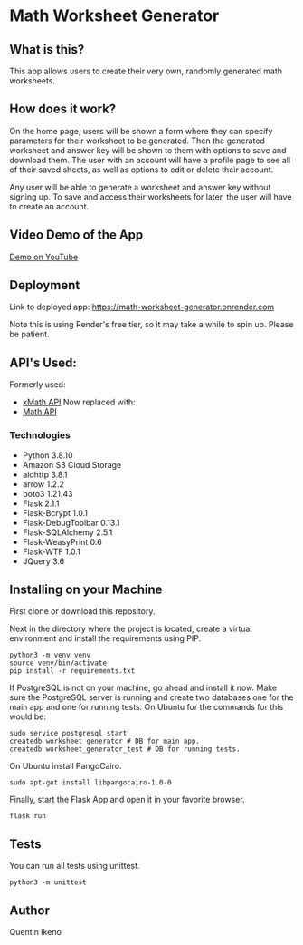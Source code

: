 # Math Worksheet Generator

## What is this?

This app allows users to create their very own, randomly generated math worksheets.

## How does it work?

On the home page, users will be shown a form where they can specify parameters for their worksheet to be generated. Then the generated worksheet and answer key will be shown to them with options to save and download them. The user with an account will have a profile page to see all of their saved sheets, as well as options to edit or delete their account.

Any user will be able to generate a worksheet and answer key without signing up. To save and access their worksheets for later, the user will have to create an account.

## Video Demo of the App

[Demo on YouTube](https://www.youtube.com/embed/9ydG9SeEz8s)

## Deployment

Link to deployed app: https://math-worksheet-generator.onrender.com

Note this is using Render's free tier, so it may take a while to spin up. Please be patient.

## API's Used:

Formerly used:

-   [xMath API](https://x-math.herokuapp.com/)
    Now replaced with:
-   [Math API](https://github.com/quentinikeno/Math-API)

### Technologies

-   Python 3.8.10
-   Amazon S3 Cloud Storage
-   aiohttp 3.8.1
-   arrow 1.2.2
-   boto3 1.21.43
-   Flask 2.1.1
-   Flask-Bcrypt 1.0.1
-   Flask-DebugToolbar 0.13.1
-   Flask-SQLAlchemy 2.5.1
-   Flask-WeasyPrint 0.6
-   Flask-WTF 1.0.1
-   JQuery 3.6

## Installing on your Machine

First clone or download this repository.

Next in the directory where the project is located, create a virtual environment and install the requirements using PIP.

```
python3 -m venv venv
source venv/bin/activate
pip install -r requirements.txt
```

If PostgreSQL is not on your machine, go ahead and install it now. Make sure the PostgreSQL server is running and create two databases one for the main app and one for running tests. On Ubuntu for the commands for this would be:

```
sudo service postgresql start
createdb worksheet_generator # DB for main app.
createdb worksheet_generator_test # DB for running tests.
```

On Ubuntu install PangoCairo.

```
sudo apt-get install libpangocairo-1.0-0
```

Finally, start the Flask App and open it in your favorite browser.

```
flask run
```

## Tests

You can run all tests using unittest.

```
python3 -m unittest
```

## Author

Quentin Ikeno
